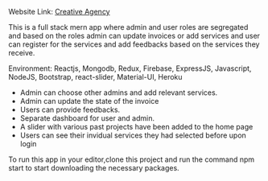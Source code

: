 Website Link: [Creative Agency](https://creative-agency-80a71.web.app/ "Creative Agency")

This is a full stack mern app where admin and user roles are segregated and based on the roles admin can update invoices or add services  and user can register for the services and add feedbacks based on the services they receive.

Environment:  Reactjs, Mongodb, Redux, Firebase, ExpressJS, Javascript, NodeJS, Bootstrap, react-slider, Material-UI, Heroku 

* Admin can choose other admins and add relevant services.
*	Admin can update the state of the invoice
*	Users can provide feedbacks.
*	Separate dashboard for user and admin.
* A slider with various past projects have been added to the home page
* Users can see their invidual services they had selected before upon login

To run this app in your editor,clone this project and run the command npm start to start downloading the necessary packages.

